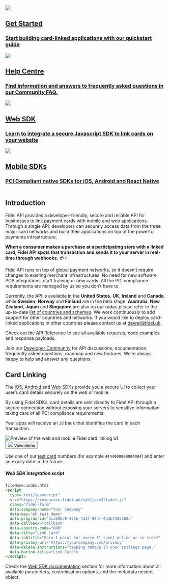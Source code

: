 <div class="row">
  <div class="column">
    <a href="/docs/getting-started" class="content" data-path="/getting-started">
      <img src="https://raw.githubusercontent.com/FidelLimited/docs/master/assets/images/get-started.svg" />
      <h2>Get Started</h2>
      <h3>Start building card-linked applications with our quickstart guide</h3>
    </a>
  </div>
  <div class="column">
    <a href="https://community.fidel.uk/c/Frequently-Asked-Questions" class="content">
      <img src="https://raw.githubusercontent.com/FidelLimited/docs/master/assets/images/help_center.svg" />
      <h2>Help Centre</h2>
      <h3>Find information and answers to frequently asked questions in our Community FAQ.</h3>
    </a>
  </div>
</div>
<div class="row">
  <div class="column">
    <a href="/docs/web-sdk" data-path="/web-sdk" class="content">
      <img src="https://raw.githubusercontent.com/FidelLimited/docs/master/assets/images/web_sdk.svg" />
      <h2>Web SDK</h2>
      <h3>Learn to integrate a secure Javascript SDK to link cards on your website</h3>
    </a>
  </div>
  <div class="column">
    <a href="/docs/mobile-sdks" class="content" data-path="/mobile-sdks">
      <img src="https://raw.githubusercontent.com/FidelLimited/docs/master/assets/images/mobile_sdk.svg" />
      <h2>Mobile SDKs</h2>
      <h3>PCI Compliant native SDKs for iOS, Android and React Native</h3>
    </a>
  </div>
</div>

## Introduction
Fidel API provides a developer-friendly, secure and reliable API for businesses to link payment cards with mobile and web applications. Through a single API, developers can securely access data from the three major card networks and build their applications on top of the powerful payments infrastructure.

**When a consumer makes a purchase at a participating store with a linked card, Fidel API spots that transaction and sends it to your server in real-time through webhooks.** 💳⚡️

Fidel API runs on top of global payment networks, so it doesn’t require changes to existing merchant infrastructures. No need for new software, POS integrations, staff training or new cards. All the PCI compliance requirements are managed by us so you don’t have to.

Currently, the API is available in the **United States**, **UK**, **Ireland** and **Canada**, while **Sweden**, **Norway** and **Finland** are in the beta stage. **Australia**, **New Zealand**, **Japan** and **Singapore** are also on our radar, please refer to the up-to-date [list of countries and schemes](https://fidel.uk/products). We work continuously to add support for other countries and networks. If you would like to deploy card-linked applications in other countries please contact us at [devrel@fidel.uk](mailto:devrel@fidel.uk).

Check out the [API Reference](https://reference.fidel.uk) to see all available requests, code examples and response payloads.

Join our [Developer Community](https://community.fidel.uk/) for API discussions, documentation, frequently asked questions, roadmap and new features. We’re always happy to help and answer any questions.

## Card Linking
The [iOS](/mobile-sdks/#ios), [Android](/mobile-sdks/#android) and [Web](/web-sdk) SDKs provide you a secure UI to collect your user’s card details securely on the web or mobile.

By using Fidel SDKs, card details are sent directly to Fidel API through a secure connection without exposing your servers to sensitive information taking care of all PCI compliance requirements.

Your apps will receive an `id` back that identifies the card in each transaction.

<div>
  <img
    src="https://raw.githubusercontent.com/FidelLimited/docs/master/assets/images/sdks_main.png"
    srcset="https://raw.githubusercontent.com/FidelLimited/docs/master/assets/images/sdks_main.png, https://raw.githubusercontent.com/FidelLimited/docs/master/assets/images/sdks_main@2x.png 2x"
    alt="Preview of the web and mobile Fidel card linking UI"
  />
</div>

<button id="link-card-button" class="with-icon" type="submit" onclick="Fidel.openForm()">
  <img src="https://raw.githubusercontent.com/FidelLimited/docs/master/assets/images/eye.svg" />
  <span>View demo</span>
</button>

Use one of our [test card](/cards/#testing-card-numbers) numbers (for example `4444000000004004`) and enter an expiry date in the future.

##### Web SDK integration script

```html
fileName:index.html
<script
  type="text/javascript"
  src="https://resources.fidel.uk/sdk/js/v2/fidel.js"
  class="fidel-form"
  data-company-name="Your Company"
  data-key="pk_test_demo"
  data-program-id="bca59bd9-171b-4d1f-92af-4b2b7305268a"
  data-callback="callback"
  data-country-code="GBR"
  data-title="Link Card"
  data-subtitle="Earn 1 point for every £1 spent online or in-store"
  data-privacy-url="https://yourcompany.com/privacy"
  data-delete-instructions="tapping remove in your settings page."
  data-button-title="Link Card">
</script>
```

Check the [Web SDK documentation](/web-sdk) section for more information about all available parameters, customisation options, and the metadata nested object.
